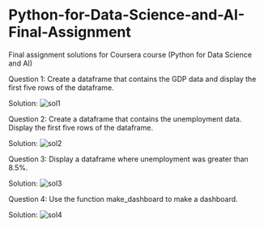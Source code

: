 # Python-for-Data-Science-and-AI-Final-Assignment
Final assignment solutions for Coursera course (Python for Data Science and AI)

Question 1: Create a dataframe that contains the GDP data and display the first five rows of the dataframe.

Solution:
![sol1](https://user-images.githubusercontent.com/36910708/82350069-80dbc300-9a18-11ea-8662-b4ac5c14baff.PNG)


Question 2: Create a dataframe that contains the unemployment data. Display the first five rows of the dataframe.

Solution:
![sol2](https://user-images.githubusercontent.com/36910708/82350094-8a652b00-9a18-11ea-87a3-92db3162f790.PNG)


Question 3: Display a dataframe where unemployment was greater than 8.5%. 

Solution:
![sol3](https://user-images.githubusercontent.com/36910708/82350107-8df8b200-9a18-11ea-94fe-436b740a68ae.PNG)


Question 4: Use the function make_dashboard to make a dashboard.

Solution:
![sol4](https://user-images.githubusercontent.com/36910708/82350129-9355fc80-9a18-11ea-8b2d-f03ed9035c40.PNG)
